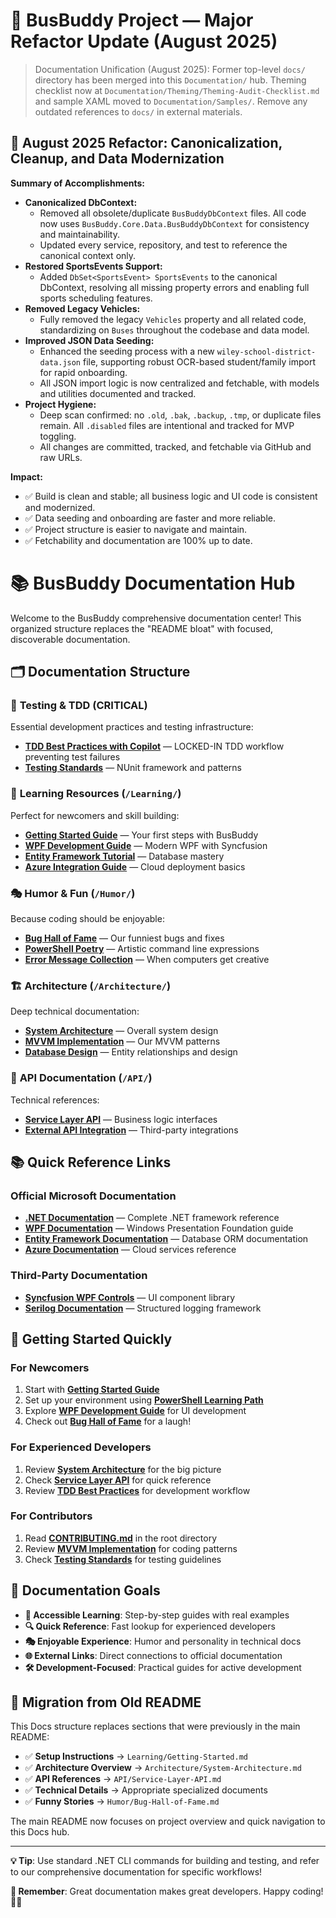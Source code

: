 # 🚌 BusBuddy Project — Major Refactor Update (August 2025)

> Documentation Unification (August 2025): Former top-level `docs/` directory has been merged into this `Documentation/` hub. Theming checklist now at `Documentation/Theming/Theming-Audit-Checklist.md` and sample XAML moved to `Documentation/Samples/`. Remove any outdated references to `docs/` in external materials.

## 🚀 August 2025 Refactor: Canonicalization, Cleanup, and Data Modernization

**Summary of Accomplishments:**
- **Canonicalized DbContext:**
  - Removed all obsolete/duplicate `BusBuddyDbContext` files. All code now uses `BusBuddy.Core.Data.BusBuddyDbContext` for consistency and maintainability.
  - Updated every service, repository, and test to reference the canonical context only.
- **Restored SportsEvents Support:**
  - Added `DbSet<SportsEvent> SportsEvents` to the canonical DbContext, resolving all missing property errors and enabling full sports scheduling features.
- **Removed Legacy Vehicles:**
  - Fully removed the legacy `Vehicles` property and all related code, standardizing on `Buses` throughout the codebase and data model.
- **Improved JSON Data Seeding:**
  - Enhanced the seeding process with a new `wiley-school-district-data.json` file, supporting robust OCR-based student/family import for rapid onboarding.
  - All JSON import logic is now centralized and fetchable, with models and utilities documented and tracked.
- **Project Hygiene:**
  - Deep scan confirmed: no `.old`, `.bak`, `.backup`, `.tmp`, or duplicate files remain. All `.disabled` files are intentional and tracked for MVP toggling.
  - All changes are committed, tracked, and fetchable via GitHub and raw URLs.

**Impact:**
- ✅ Build is clean and stable; all business logic and UI code is consistent and modernized.
- ✅ Data seeding and onboarding are faster and more reliable.
- ✅ Project structure is easier to navigate and maintain.
- ✅ Fetchability and documentation are 100% up to date.

# 📚 BusBuddy Documentation Hub

Welcome to the BusBuddy comprehensive documentation center! This organized structure replaces the "README bloat" with focused, discoverable documentation.

## 🗂️ Documentation Structure

### 🧪 **Testing & TDD** (CRITICAL)
Essential development practices and testing infrastructure:
- **[TDD Best Practices with Copilot](TDD-COPILOT-BEST-PRACTICES.md)** — LOCKED-IN TDD workflow preventing test failures
- **[Testing Standards](../BusBuddy.Tests/TESTING-STANDARDS.md)** — NUnit framework and patterns

### 📖 **Learning Resources** (`/Learning/`)
Perfect for newcomers and skill building:
- **[Getting Started Guide](Learning/Getting-Started.md)** — Your first steps with BusBuddy
- **[WPF Development Guide](Learning/WPF-Development-Guide.md)** — Modern WPF with Syncfusion
- **[Entity Framework Tutorial](Learning/Entity-Framework-Tutorial.md)** — Database mastery
- **[Azure Integration Guide](Learning/Azure-Integration-Guide.md)** — Cloud deployment basics

### 🎭 **Humor & Fun** (`/Humor/`)
Because coding should be enjoyable:
- **[Bug Hall of Fame](Humor/Bug-Hall-of-Fame.md)** — Our funniest bugs and fixes
- **[PowerShell Poetry](Humor/PowerShell-Poetry.md)** — Artistic command line expressions
- **[Error Message Collection](Humor/Error-Message-Collection.md)** — When computers get creative

### 🏗️ **Architecture** (`/Architecture/`)
Deep technical documentation:
- **[System Architecture](Architecture/System-Architecture.md)** — Overall system design
- **[MVVM Implementation](Architecture/MVVM-Implementation.md)** — Our MVVM patterns
- **[Database Design](Architecture/Database-Design.md)** — Entity relationships and design

### 📡 **API Documentation** (`/API/`)
Technical references:
- **[Service Layer API](API/Service-Layer-API.md)** — Business logic interfaces
- **[External API Integration](API/External-API-Integration.md)** — Third-party integrations

## 📚 **Quick Reference Links**

### Official Microsoft Documentation
- **[.NET Documentation](https://learn.microsoft.com/en-us/dotnet/)** — Complete .NET framework reference
- **[WPF Documentation](https://learn.microsoft.com/en-us/dotnet/desktop/wpf/)** — Windows Presentation Foundation guide
- **[Entity Framework Documentation](https://learn.microsoft.com/en-us/ef/)** — Database ORM documentation
- **[Azure Documentation](https://learn.microsoft.com/en-us/azure/)** — Cloud services reference

### Third-Party Documentation
- **[Syncfusion WPF Controls](https://help.syncfusion.com/wpf/welcome-to-syncfusion-essential-wpf)** — UI component library
- **[Serilog Documentation](https://serilog.net/)** — Structured logging framework

## 🚀 **Getting Started Quickly**

### For Newcomers
1. Start with **[Getting Started Guide](Learning/Getting-Started.md)**
2. Set up your environment using **[PowerShell Learning Path](Learning/PowerShell-Learning-Path.md)**
3. Explore **[WPF Development Guide](Learning/WPF-Development-Guide.md)** for UI development
4. Check out **[Bug Hall of Fame](Humor/Bug-Hall-of-Fame.md)** for a laugh!

### For Experienced Developers
1. Review **[System Architecture](Architecture/System-Architecture.md)** for the big picture
2. Check **[Service Layer API](API/Service-Layer-API.md)** for quick reference
3. Review **[TDD Best Practices](TDD-COPILOT-BEST-PRACTICES.md)** for development workflow

### For Contributors
1. Read **[CONTRIBUTING.md](../CONTRIBUTING.md)** in the root directory
2. Review **[MVVM Implementation](Architecture/MVVM-Implementation.md)** for coding patterns
3. Check **[Testing Standards](../BusBuddy.Tests/TESTING-STANDARDS.md)** for testing guidelines

## 🎯 **Documentation Goals**

- **📖 Accessible Learning**: Step-by-step guides with real examples
- **🔍 Quick Reference**: Fast lookup for experienced developers
- **🎭 Enjoyable Experience**: Humor and personality in technical docs
- **🌐 External Links**: Direct connections to official documentation
- **🛠️ Development-Focused**: Practical guides for active development

## 🔄 **Migration from Old README**

This Docs structure replaces sections that were previously in the main README:
- ✅ **Setup Instructions** → `Learning/Getting-Started.md`
- ✅ **Architecture Overview** → `Architecture/System-Architecture.md`
- ✅ **API References** → `API/Service-Layer-API.md`
- ✅ **Technical Details** → Appropriate specialized documents
- ✅ **Funny Stories** → `Humor/Bug-Hall-of-Fame.md`

The main README now focuses on project overview and quick navigation to this Docs hub.

---

**💡 Tip**: Use standard .NET CLI commands for building and testing, and refer to our comprehensive documentation for specific workflows!

**🎉 Remember**: Great documentation makes great developers. Happy coding! 🚌✨
